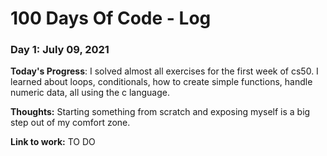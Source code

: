 # 100 Days Of Code - Log

### Day 1: July 09, 2021

**Today's Progress**: I solved almost all exercises for the first week of cs50. I learned about loops, conditionals, how to create simple functions, handle numeric data, all using the c language.

**Thoughts:** Starting something from scratch and exposing myself is a big step out of my comfort zone.

**Link to work:** TO DO
